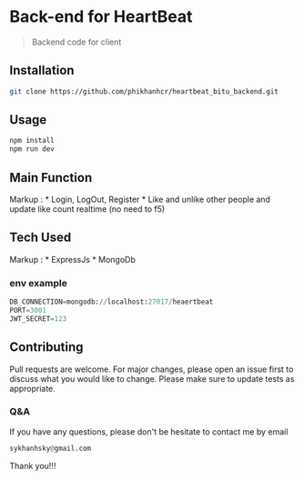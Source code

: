
# Back-end for HeartBeat
> Backend code for client

## Installation
```bash
git clone https://github.com/phikhanhcr/heartbeat_bitu_backend.git
```
## Usage
```python
npm install 
npm run dev
```


## Main Function
 Markup : * Login, LogOut, Register
          * Like and unlike other people and update like count realtime (no need to f5)


## Tech Used
 Markup : * ExpressJs
          * MongoDb

### env example

```python
DB_CONNECTION=mongodb://localhost:27017/heaertbeat
PORT=3001
JWT_SECRET=123
```


## Contributing
Pull requests are welcome. For major changes, please open an issue first to discuss what you would like to change.
Please make sure to update tests as appropriate.



### Q&A
If you have any questions, please don't be hesitate to contact me by email
```python
sykhanhsky@gmail.com
```
Thank you!!!